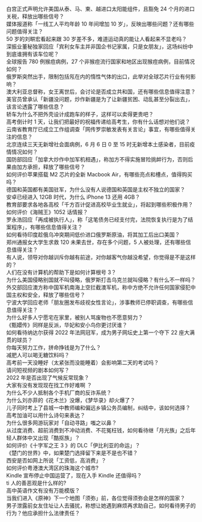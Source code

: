 白宫正式声明允许美国从泰、马、柬、越进口太阳能组件，且豁免 24 个月的进口关税，释放出哪些信号？  
媒体报道称「一线工人平均年龄 10 年间增加 10 岁」，反映出哪些问题？还有哪些问题值得关注？  
50 岁的刘畊宏看起来跟 30 岁差不多，难道运动真的能让人看起来不显老吗？  
深振业董秘独家回应「宾利女车主并非国企书记家属，只是女朋友」，这场纠纷中到底谁拥有该车位呢？  
全球报告 780 例猴痘病例，27 个非猴痘流行国家和地区出现猴痘病例，目前情况如何？  
俄罗斯突然出手，限制包括氖在内的惰性气体的出口，此举对全球芯片行业有何影响？  
澳大利亚总督称，女王离世后，会讨论是否成立共和国，还有哪些信息值得注意？  
美官员曾承认「新疆没问题，炒作新疆是为了让新疆贫困、动乱甚至分裂出去」，该言论透露了哪些信息？  
轿车为什么不把外壳设计成跑车的样子，这样可以卖得更贵吧？  
高考倒计时 1 天，让我们把最好的祝福传递给高考生，你有什么话想对他们说？  
云南省教育厅已成立工作组调查「网传罗崇敏发表有关言论」事宜，有哪些值得关注的信息？  
北京连续三天无新增社会面病例，6 月 6 日 0 至 15 时无新增本土感染者，目前疫情情况如何？  
国防部回应「加拿大炒作中加军机相遇」，称加方不得实施冒险挑衅行为，否则后果由加方承担，释放了哪些信号？  
如何评价苹果搭载 M2 芯片的全新 Macbook Air，有哪些亮点和槽点，值得购买吗？  
德国和英国都有美国驻军，为什么没有人说德国和英国是主权不独立的国家？  
安卓已经进入 12GB 时代，为什么 iPhone 13 还用 4GB？  
教育部要求各地各高校「千方百计促进高校毕业生就业」，将起到哪些积极作用？  
如何评价《海贼王》1052 话情报？  
罗永浩回应「再成被执行人」，称「这笔债务已经支付完，法院恢复执行是为了结案程序」，有哪些信息值得关注？  
如何看待印度趁俄乌冲突期间低价进口俄罗斯原油，将其加工后出口美国？  
郑州通报女大学生求救 120 未果去世，存在多个问题，5 人被处理，还有哪些信息值得关注？  
有人说，领导对你越训斥你越有前途，对你越客气你越没希望，你觉得是不是这样的？  
人们在没有计算机的帮助下是如何计算根号 3？  
为什么美国侵略别国就不叫侵略，俄罗斯打击乌克兰就叫侵略？有什么不一样吗？  
外交部回应澳方称中国军机南海上空拦截澳军机，称中方绝不允许任何国家侵犯中国主权和安全，释放了哪些信号？  
宁波大学回应老师「朋友圈发布歧视女性言论」，涉事教师已停职调查，有哪些信息值得关注？  
为什么好多人宁愿宅在家里，被别人骂废物也不愿意努力？  
《甄嬛传》同样是反派，华妃和安小鸟你更讨厌谁？  
如何看待纳达尔获得 2022 年法网冠军，成为男子网坛史上第一个夺下 22 座大满贯的球员？  
你每天努力工作，拼命挣钱是为了什么？  
减肥人可以喝无糖饮料吗？  
高考前一天没睡好（太紧张而没能睡着）会影响第二天的考试吗？  
请问短视频的剧本如何写？  
2022 年是否出现了气候反常现象？  
大家有没有发现现在找工作好难啊 ？  
为什么不少人抵制各个手机厂商的反诈系统？  
为什么刘亦菲的《花木兰》没爆，《梦华录》却火爆了？  
儿子同时考上了县城一中教师编和偏远乡镇公务员编制，纠结中，该如何选择？  
高考加油可以用什么诗句来表达？  
为什么很多网游玩家对「自动寻路」嗤之以鼻？  
从过度消费、超前消费到不冲动消费、不花冤枉钱，如何看待继「月光族」之后年轻人群体中又出现「酷抠族」？  
如何评价《十字军之王 3 》的 DLC「伊比利亚的命运」？  
《楚门的世界》中，如果楚门选择留下来是不是也不错？  
西安是否如网上所说「工资低，高消费」？  
如何评价粤港澳大湾区的珠海这个城市?  
Kindle 宣布停止中国运营了，现在入手 Kindle 还值得吗？  
ti 人的善恶观是什么样的?  
高中英语作文有没有万能模版？  
当我们进入《原神》下一个地图「须弥」前，各位觉得须弥会是怎样的国家？  
男子泄露前女友住址让人去骚扰，称想让她遇到麻烦再求助自己，如何看待男子的行为？他应承担什么法律责任？  
